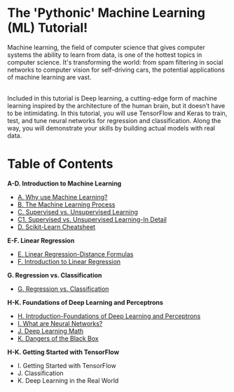 # The 'Pythonic' Machine Learning (ML) Tutorial!
Machine learning, the field of computer science that gives computer systems the ability to learn from data, is one of the hottest topics in computer science. It's transforming the world: from spam filtering in social networks to computer vision for self-driving cars, the potential applications of machine learning are vast.

<br/>Included in this tutorial is Deep learning, a cutting-edge form of machine learning inspired by the architecture of the human brain, but it doesn’t have to be intimidating. In this tutorial, you will use TensorFlow and Keras to train, test, and tune neural networks for regression and classification. Along the way, you will demonstrate your skills by building actual models with real data.

# Table of Contents
**A-D. Introduction to Machine Learning**
- [A. Why use Machine Learning?](https://github.com/the-machine-preacher/Pythonic-ML-Tutorial/blob/main/A.%20Why%20Use%20Machine%20Learning.ipynb)
- [B. The Machine Learning Process](https://github.com/the-machine-preacher/Pythonic-ML-Tutorial/blob/main/B.%20The%20Machine%20Learning%20Process.ipynb)
- [C. Supervised vs. Unsupervised Learning](https://github.com/the-machine-preacher/Pythonic-ML-Tutorial/blob/main/C.%20Supervised%20vs%20Unsupervised%20Learning.ipynb)
- [C1. Supervised vs. Unsupervised Learning-In Detail](https://github.com/the-machine-preacher/Pythonic-ML-Tutorial/blob/main/C1.%20Supervised%20vs%20Unsupervised%20Learning-In%20Detail.ipynb)
- [D. Scikit-Learn Cheatsheet](https://github.com/the-machine-preacher/Pythonic-ML-Tutorial/blob/main/D.%20Scikit-Learn%20Cheatsheet.ipynb)

**E-F. Linear Regression**
- [E. Linear Regression-Distance Formulas](https://github.com/the-machine-preacher/Pythonic-ML-Tutorial/blob/main/E.%20Linear%20Regression-Distance%20Formulas.ipynb)
- [F. Introduction to Linear Regression](https://github.com/the-machine-preacher/Pythonic-ML-Tutorial/blob/main/F.%20Introduction%20to%20Linear%20Regression.ipynb)

**G. Regression vs. Classification**
- [G. Regression vs. Classification](https://github.com/the-machine-preacher/Pythonic-ML-Tutorial/blob/main/G.%20Regression%20vs%20Classification.ipynb)

**H-K. Foundations of Deep Learning and Perceptrons**
- [H. Introduction-Foundations of Deep Learning and Perceptrons](https://github.com/the-machine-preacher/Pythonic-ML-Tutorial/blob/main/H.%20Introduction-Foundations%20of%20Deep%20Learning%20and%20Perceptrons.ipynb)
- [I. What are Neural Networks?](https://github.com/the-machine-preacher/Pythonic-ML-Tutorial/blob/main/I.%20What%20are%20Neural%20Networks.ipynb)
- [J. Deep Learning Math](https://github.com/the-machine-preacher/Pythonic-ML-Tutorial/blob/main/J.%20Deep%20Learning%20Math.ipynb)
- [K. Dangers of the Black Box](https://github.com/the-machine-preacher/Pythonic-ML-Tutorial/blob/main/K.%20Dangers%20of%20the%20Black%20Box.ipynb)

**H-K. Getting Started with TensorFlow**
- I. Getting Started with TensorFlow
- J. Classification
- K. Deep Learning in the Real World
